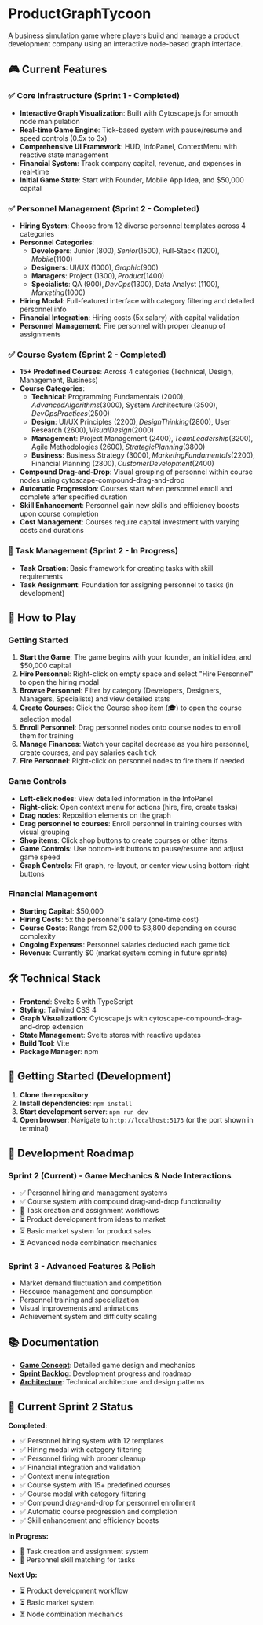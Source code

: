 # ProductGraphTycoon

A business simulation game where players build and manage a product development company using an interactive node-based graph interface.

## 🎮 Current Features

### ✅ Core Infrastructure (Sprint 1 - Completed)
- **Interactive Graph Visualization**: Built with Cytoscape.js for smooth node manipulation
- **Real-time Game Engine**: Tick-based system with pause/resume and speed controls (0.5x to 3x)
- **Comprehensive UI Framework**: HUD, InfoPanel, ContextMenu with reactive state management
- **Financial System**: Track company capital, revenue, and expenses in real-time
- **Initial Game State**: Start with Founder, Mobile App Idea, and $50,000 capital

### ✅ Personnel Management (Sprint 2 - Completed)
- **Hiring System**: Choose from 12 diverse personnel templates across 4 categories
- **Personnel Categories**:
  - **Developers**: Junior ($800), Senior ($1500), Full-Stack ($1200), Mobile ($1100)
  - **Designers**: UI/UX ($1000), Graphic ($900)
  - **Managers**: Project ($1300), Product ($1400)
  - **Specialists**: QA ($900), DevOps ($1300), Data Analyst ($1100), Marketing ($1000)
- **Hiring Modal**: Full-featured interface with category filtering and detailed personnel info
- **Financial Integration**: Hiring costs (5x salary) with capital validation
- **Personnel Management**: Fire personnel with proper cleanup of assignments

### ✅ Course System (Sprint 2 - Completed)
- **15+ Predefined Courses**: Across 4 categories (Technical, Design, Management, Business)
- **Course Categories**:
  - **Technical**: Programming Fundamentals ($2000), Advanced Algorithms ($3000), System Architecture ($3500), DevOps Practices ($2500)
  - **Design**: UI/UX Principles ($2200), Design Thinking ($2800), User Research ($2600), Visual Design ($2000)
  - **Management**: Project Management ($2400), Team Leadership ($3200), Agile Methodologies ($2600), Strategic Planning ($3800)
  - **Business**: Business Strategy ($3000), Marketing Fundamentals ($2200), Financial Planning ($2800), Customer Development ($2400)
- **Compound Drag-and-Drop**: Visual grouping of personnel within course nodes using cytoscape-compound-drag-and-drop
- **Automatic Progression**: Courses start when personnel enroll and complete after specified duration
- **Skill Enhancement**: Personnel gain new skills and efficiency boosts upon course completion
- **Cost Management**: Courses require capital investment with varying costs and durations

### 🔄 Task Management (Sprint 2 - In Progress)
- **Task Creation**: Basic framework for creating tasks with skill requirements
- **Task Assignment**: Foundation for assigning personnel to tasks (in development)

## 🚀 How to Play

### Getting Started
1. **Start the Game**: The game begins with your founder, an initial idea, and $50,000 capital
2. **Hire Personnel**: Right-click on empty space and select "Hire Personnel" to open the hiring modal
3. **Browse Personnel**: Filter by category (Developers, Designers, Managers, Specialists) and view detailed stats
4. **Create Courses**: Click the Course shop item (🎓) to open the course selection modal
5. **Enroll Personnel**: Drag personnel nodes onto course nodes to enroll them for training
6. **Manage Finances**: Watch your capital decrease as you hire personnel, create courses, and pay salaries each tick
7. **Fire Personnel**: Right-click on personnel nodes to fire them if needed

### Game Controls
- **Left-click nodes**: View detailed information in the InfoPanel
- **Right-click**: Open context menu for actions (hire, fire, create tasks)
- **Drag nodes**: Reposition elements on the graph
- **Drag personnel to courses**: Enroll personnel in training courses with visual grouping
- **Shop items**: Click shop buttons to create courses or other items
- **Game Controls**: Use bottom-left buttons to pause/resume and adjust game speed
- **Graph Controls**: Fit graph, re-layout, or center view using bottom-right buttons

### Financial Management
- **Starting Capital**: $50,000
- **Hiring Costs**: 5x the personnel's salary (one-time cost)
- **Course Costs**: Range from $2,000 to $3,800 depending on course complexity
- **Ongoing Expenses**: Personnel salaries deducted each game tick
- **Revenue**: Currently $0 (market system coming in future sprints)

## 🛠 Technical Stack

- **Frontend**: Svelte 5 with TypeScript
- **Styling**: Tailwind CSS 4
- **Graph Visualization**: Cytoscape.js with cytoscape-compound-drag-and-drop extension
- **State Management**: Svelte stores with reactive updates
- **Build Tool**: Vite
- **Package Manager**: npm

## 🚀 Getting Started (Development)

1. **Clone the repository**
2. **Install dependencies**: `npm install`
3. **Start development server**: `npm run dev`
4. **Open browser**: Navigate to `http://localhost:5173` (or the port shown in terminal)

## 🎯 Development Roadmap

### Sprint 2 (Current) - Game Mechanics & Node Interactions
- ✅ Personnel hiring and management systems
- ✅ Course system with compound drag-and-drop functionality
- 🔄 Task creation and assignment workflows
- ⏳ Product development from ideas to market
- ⏳ Basic market system for product sales
- ⏳ Advanced node combination mechanics

### Sprint 3 - Advanced Features & Polish
- Market demand fluctuation and competition
- Resource management and consumption
- Personnel training and specialization
- Visual improvements and animations
- Achievement system and difficulty scaling

## 📚 Documentation

- **[Game Concept](docs/concept.md)**: Detailed game design and mechanics
- **[Sprint Backlog](docs/backlog.md)**: Development progress and roadmap
- **[Architecture](docs/archtecture.md)**: Technical architecture and design patterns

## 🎯 Current Sprint 2 Status

**Completed:**
- ✅ Personnel hiring system with 12 templates
- ✅ Hiring modal with category filtering
- ✅ Personnel firing with proper cleanup
- ✅ Financial integration and validation
- ✅ Context menu integration
- ✅ Course system with 15+ predefined courses
- ✅ Course modal with category filtering
- ✅ Compound drag-and-drop for personnel enrollment
- ✅ Automatic course progression and completion
- ✅ Skill enhancement and efficiency boosts

**In Progress:**
- 🔄 Task creation and assignment system
- 🔄 Personnel skill matching for tasks

**Next Up:**
- ⏳ Product development workflow
- ⏳ Basic market system
- ⏳ Node combination mechanics
